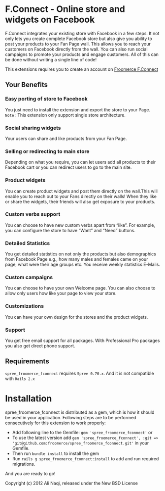 # F.Connect - Online store and widgets on Facebook

F.Connect integrates your existing store with Facebook in a few steps.
It not only lets you create complete Facebook store but also give you
ability to post your products to your Fan Page wall. This allows you
to reach your customers on Facebook directly from the wall. You can also
run social campaigns to promote your products and engage customers.
All of this can be done without writing a single line of code! 

This extensions requires you to create an account on [Froomerce F.Connect](http://froomerce.com/merchant/merchantplatform/fconnect)


## Your Benefits

### Easy porting of store to Facebook

You just need to install the extension and export the store to your Page.
`Note:` This extension only support single store architecture.

### Social sharing widgets

Your users can share and like products from your Fan Page.

### Selling or redirecting to main store

Depending on what you require, you can let users add all products to their
Facebook cart or you can redirect users to go to the main site.

### Product widgets

You can create product widgets and post them directly on the wall.This will
enable you to reach out to your Fans directly on their walls! When they like or
share the widgets, their friends will also get exposure to your products.

### Custom verbs support

You can choose to have new custom verbs apart from “like”. For example, you can
configure the store to have “Want” and “Need” buttons.

### Detailed Statistics

You get detailed statistics on not only the products but also demographics from
Facebook Page e.g., how many males and females came on your page, what were their
age groups etc. You receive weekly statistics E-Mails.

### Custom campaigns

You can choose to have your own Welcome page. You can also choose to allow only
users how like your page to view your store.

### Customizations

You can have your own design for the stores and the product widgets.

### Support

You get free email support for all packages. With Professional Pro packages
you also get direct phone support. 

## Requirements

`spree_froomerce_fconnect` requires `Spree 0.70.x`.
And it is not compatible with `Rails 2.x`

# Installation

spree_froomerce_fconnect is distributed as a gem, which is how it should be used in your application.
Following steps are to be performed consecutively for this extension to work properly:

* Add following line to the Gemfile: `gem 'spree_froomerce_fconnect'` or
* To use the latest version add `gem 'spree_froomerce_fconnect', :git => 'git@github.com:froomerce/spree_froomerce_fconnect.git'` in your Gemfile.
* Then run `bundle install` to install the gem
* Run `rails g spree_froomerce_fconnect:install` to add and run required migrations.

And you are ready to go!

Copyright (c) 2012 Ali Naqi, released under the New BSD License
